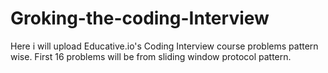# Groking-the-coding-Interview
Here i will upload Educative.io's Coding Interview course problems pattern wise.
First 16 problems will be from sliding window protocol pattern.
